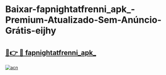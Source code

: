 # Baixar-fapnightatfrenni_apk_-Premium-Atualizado-Sem-Anúncio-Grátis-eijhy

# <h2><a href="https://x7kgle.esa.edu.pl?src=fapnightatfrenni_apk_&ref=eijhy">🔗👉 🔴 fapnightatfrenni_apk_</a></h2>

[![acn](https://github.com/user-attachments/assets/0f9c940e-d8b0-45ae-aac7-cd30a18b3e1c)](https://x7kgle.esa.edu.pl?src=fapnightatfrenni_apk_&ref=eijhy)

